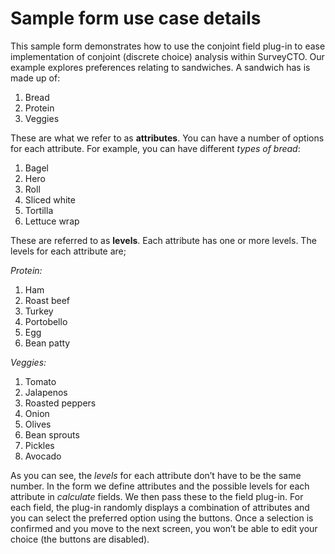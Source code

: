# Sample form use case details

This sample form demonstrates how to use the conjoint field plug-in to ease implementation of conjoint (discrete choice) analysis within SurveyCTO. Our example explores preferences relating to sandwiches. A sandwich has is made up of:



1. Bread
2. Protein
3. Veggies

These are what we refer to as **attributes**. You can have a number of options for each attribute. For example, you can have different *types of bread*: 



1. Bagel
2. Hero
3. Roll
4. Sliced white
5. Tortilla
6. Lettuce wrap

These are referred to as **levels**. Each attribute has one or more levels. The levels for each attribute are;

*Protein:*



1. Ham
2. Roast beef
3. Turkey
4. Portobello
5. Egg
6. Bean patty

*Veggies:*



1. Tomato
2. Jalapenos
3. Roasted peppers
4. Onion
5. Olives
6. Bean sprouts
7. Pickles
8. Avocado

As you can see, the *levels* for each attribute don’t have to be the same number. In the form we define attributes and the possible levels for each attribute in _calculate_ fields. We then pass these to the field plug-in. For each field, the plug-in randomly displays a combination of attributes and you can select the preferred option using the buttons. Once a selection is confirmed and you move to the next screen, you won’t be able to edit your choice (the buttons are disabled). 
